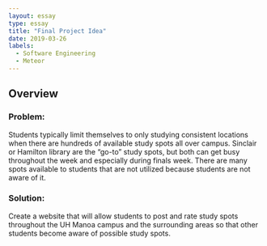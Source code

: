 ```yaml
---
layout: essay
type: essay
title: "Final Project Idea"
date: 2019-03-26
labels:
  - Software Engineering
  - Meteor
---
```


## **Overview**
### Problem:
Students typically limit themselves to only studying consistent locations when there are hundreds of available study spots all over campus. Sinclair or Hamilton library are the “go-to” study spots, but both can get busy throughout the week and especially during finals week. There are many spots available to students that are not utilized because students are not aware of it. </br>

### Solution:
Create a website that will allow students to post and rate study spots throughout the UH Manoa campus and the surrounding areas so that other students become aware of possible study spots.




